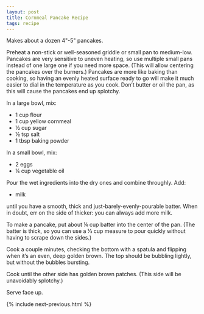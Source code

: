 ```yaml
---
layout: post
title: Cornmeal Pancake Recipe
tags: recipe
---
```


Makes about a dozen 4"-5" pancakes.

Preheat a non-stick or well-seasoned griddle or small pan to medium-low. Pancakes are very sensitive to uneven heating, so use multiple small pans instead of one large one if you need more space. (This will allow centering the pancakes over the burners.) Pancakes are more like baking than cooking, so having an evenly heated surface ready to go will make it much easier to dial in the temperature as you cook. Don’t butter or oil the pan, as this will cause the pancakes end up splotchy.

In a large bowl, mix:

- 1 cup flour
- 1 cup yellow cornmeal
- ½ cup sugar
- ½ tsp salt
- 1 tbsp baking powder

In a small bowl, mix:

- 2 eggs
- ¼ cup vegetable oil

Pour the wet ingredients into the dry ones and combine throughly. Add:

- milk

until you have a smooth, thick and just-barely-evenly-pourable batter. When in doubt, err on the side of thicker: you can always add more milk.

To make a pancake, put about ¼ cup batter into the center of the pan. (The batter is thick, so you can use a ⅓ cup measure to pour quickly without having to scrape down the sides.)

Cook a couple minutes, checking the bottom with a spatula and flipping when it’s an even, deep golden brown. The top should be bubbling lightly, but without the bubbles bursting.

Cook until the other side has golden brown patches. (This side will be unavoidably splotchy.)

Serve face up.

{% include next-previous.html %}
